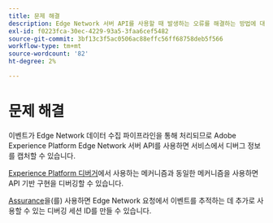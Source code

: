 ```yaml
---
title: 문제 해결
description: Edge Network 서버 API를 사용할 때 발생하는 오류를 해결하는 방법에 대해 알아봅니다.
exl-id: f0223fca-30ec-4229-93a5-3faa6cef5482
source-git-commit: 3bf13c3f5ac0506ac88effc56ff68758deb5f566
workflow-type: tm+mt
source-wordcount: '82'
ht-degree: 2%

---
```



# 문제 해결

이벤트가 Edge Network 데이터 수집 파이프라인을 통해 처리되므로 Adobe Experience Platform Edge Network 서버 API를 사용하면 서비스에서 디버그 정보를 캡처할 수 있습니다.

[Experience Platform 디버거](https://experienceleague.adobe.com/docs/debugger-learn/tutorials/experience-platform-debugger/introduction-to-the-experience-platform-debugger.html)에서 사용하는 메커니즘과 동일한 메커니즘을 사용하면 API 기반 구현을 디버깅할 수 있습니다.

[Assurance](../assurance/home.md)을(를) 사용하면 Edge Network 요청에서 이벤트를 추적하는 데 추가로 사용할 수 있는 디버깅 세션 ID를 만들 수 있습니다.
